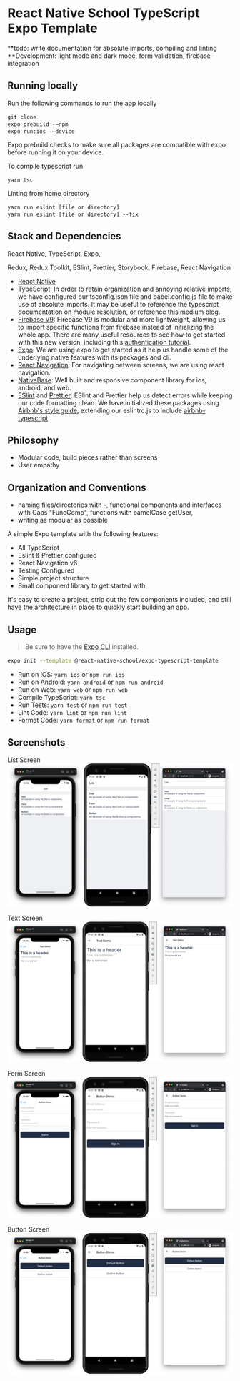# React Native School TypeScript Expo Template

**todo: write documentation for absolute imports, compiling and linting
**Development: light mode and dark mode, form validation, firebase integration
## Running locally
Run the following commands to run the app locally
```
git clone
expo prebuild -–npm
expo run:ios -–device
```
Expo prebuild checks to make sure all packages are compatible with expo before running it on your device.

To compile typescript run
```
yarn tsc
```

Linting from home directory
```
yarn run eslint [file or directory]
yarn run eslint [file or directory] --fix
```

## Stack and Dependencies

React Native, TypeScript, Expo, 

Redux, Redux Toolkit, ESlint, Prettier, Storybook, Firebase, React Navigation

* [React Native](https://reactnative.dev/)
* [TypeScript](https://www.typescriptlang.org/): In order to retain organization and annoying relative imports, we have configured our tsconfig.json file and babel.config.js file to make use of absolute imports. It may be useful to reference the typescript documentation on [module resolution](https://www.typescriptlang.org/docs/handbook/module-resolution.html), or reference [this medium blog](https://medium.com/geekculture/making-life-easier-with-absolute-imports-react-in-javascript-and-typescript-bbdab8a8a3a1).
* [Firebase V9](https://firebase.google.com/docs/web/modular-upgrade): Firebase V9 is modular and more lightweight, allowing us to import specific functions from firebase instead of initializing the whole app. There are many useful resources to see how to get started with this new version, including this [authentication tutorial](https://firebase.google.com/docs/auth/web/start).
* [Expo](https://expo.dev/): We are using expo to get started as it help us handle some of the underlying native features with its packages and cli.
* [React Navigation](https://reactnavigation.org/docs/getting-started/): For navigating between screens, we are using react navigation.
* [NativeBase](https://nativebase.io/): Well built and responsive component library for ios, android, and web.
* [ESlint](https://eslint.org/) and [Prettier](https://prettier.io/): ESlint and Prettier help us detect errors while keeping our code formatting clean. We have initialized these packages using [Airbnb's style guide](https://github.com/airbnb/javascript/tree/master/react), extending our eslintrc.js to include [airbnb-typescript](https://www.npmjs.com/package/eslint-config-airbnb-typescript).

## Philosophy
* Modular code, build pieces rather than screens
* User empathy

## Organization and Conventions
* naming files/directories with -, functional components and interfaces with Caps "FuncComp", functions with camelCase getUser,
* writing as modular as possible

A simple Expo template with the following features:

- All TypeScript
- Eslint & Prettier configured
- React Navigation v6
- Testing Configured
- Simple project structure
- Small component library to get started with

It's easy to create a project, strip out the few components included, and still have the architecture in place to quickly start building an app.

## Usage

> Be sure to have the [Expo CLI](https://docs.expo.io/workflow/expo-cli/) installed.

```bash
expo init --template @react-native-school/expo-typescript-template
```

- Run on iOS: `yarn ios` or `npm run ios`
- Run on Android: `yarn android` or `npm run android`
- Run on Web: `yarn web` or `npm run web`
- Compile TypeScript: `yarn tsc`
- Run Tests: `yarn test` or `npm run test`
- Lint Code: `yarn lint` or `npm run lint`
- Format Code: `yarn format` or `npm run format`

## Screenshots

List Screen
![List Screen](./assets/screenshots/list.png)

Text Screen
![Text Screen](./assets/screenshots/text.png)

Form Screen
![Form Screen](./assets/screenshots/form.png)

Button Screen
![Button Screen](./assets/screenshots/button.png)
